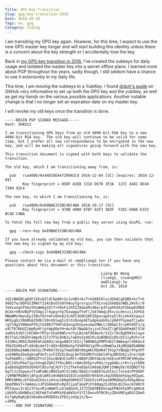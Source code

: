 ```yaml
---
Title: GPG Key Transition
Slug: gpg-key-transition-2018
Date: 2018-10-20
Tags: en, gpg
Category: Coding
---
```


I am transiting my GPG key again.  However, for this time, I expect to use the new GPG master key longer and will start building this identity unless there is a concern about the key strength or I accidentally lose the key. 

Back in [my GPG key transition in 2016][my-post-gpg-2016], I've created the subkeys for daily usage and isolated the master key into a secret offline place. I learned more about PGP throughout the years, sadly though, I still seldom have a chance to use it extensively in my daily life. 

This time, I am moving the subkeys to a YubiKey. I found [drduh's guide][yubikey-guide] on GitHub very informative to set up both the GPG key and the yubikey, as well as get my hands on the various possible applications. Another notable change is that I no longer set an expiration date on my master key.

I will revoke my old keys once the transition is done.

[my-post-gpg-2016]: {filename}../2016-12/1206_gpg_key_transition.md
[yubikey-guide]: https://github.com/drduh/YubiKey-Guide

```text
-----BEGIN PGP SIGNED MESSAGE-----
Hash: SHA512

I am transitioning GPG keys from an old 4096-bit RSA key to a new
4096-bit RSA key.  The old key will continue to be valid for some
time, but I prefer all new correspondance to be encrypted in the new
key, and will be making all signatures going forward with the new key.

This transition document is signed with both keys to validate the
transition.

The old key, which I am transitioning away from, is:

  pub   rsa4096/0x44D10E44730992C4 2016-12-04 [SC] [expires: 2018-12-04]
        Key fingerprint = 85DF A3EB 72CD DE7D 3F2A  127C 44D1 0E44 7309 92C4

The new key, to which I am transitioning to, is:

  pub   rsa4096/0x69BAE333BC4DC4BA 2018-10-17 [SC]
        Key fingerprint = 978B 49B8 EFB7 02F3 3B3F  F2E5 69BA E333 BC4D C4BA

To fetch the full new key from a public key server using GnuPG, run:

  gpg --recv-key 0x69BAE333BC4DC4BA

If you have already validated my old key, you can then validate that
the new key is signed by my old key:

  gpg --check-sigs 0x69BAE333BC4DC4BA

Please contact me via e-mail at <me@liang2.tw> if you have any
questions about this document or this transition.

                                            Liang-Bo Wang
                                            (liang2, ccwang002)
                                            me@liang2.tw
                                            Oct 20, 2018
-----BEGIN PGP SIGNATURE-----

iQIzBAEBCgAdFiEExQ3ldlbp0O+Zc1vXBS+kcT+kX08FAlvLdGkACgkQBS+kcT+k
X092fw/8DFGIIMHtf3JAt8nGth8Y94oyTgrorqzu7TXCxvUiGk6Qd/WBLiMvh//9
7mVounqtPSGuYHiWm6gtDlT+YRoFoJH3IZ9aboMzd8e/p4TspKhXAsF5bhp6U9ED
HCds+VRoVBGPtO3Ogizl5wpynYp7OzwqgwTteFlJ167mmqL05n/xLHnsvii3UFO4
MWwWMxVmwvEpJINsYOJ+mFxOXeD23ckKt3GQh2NF2Dpa+apEvq5l9vjmk4Vnqau2
WKXygbz1Rm0b629dblV8vU9iwgIsSlXz8oopkETadpkaGk9s/p8AYPupmqfCiwHx
/gYlAgIV0DmePfOjYGZ0RJTVHFnG5ong3kUyoeuAwCMWLC/QQ6pCIL+pRnXOT1/q
oXCTK7HUUZjWpRyHf/ptHpQOeYH+AuYAYJNwQA3xjzv57kkGT/gR3Q4APmA6l5lN
swHVL63QYjcKCNm+fR7pr2ka50WSrerFyLWinAT9G9w+h/31Zcl0cBqEM45nlaye
B5fYaU/G6ehFxWgVEjS7z7FSLQVNJu7aAXVZy9QlKcduNXBUZsDkcDI1iyKVhvl4
41SNhLXMO2Jk69kHtuE803/aVgw8N3Y/E5zjlBNXWSpPMPFeKZl9W6eqnl50kQcd
fKbZGV8bxFl40iBi4mfIrdOXrBQ9Oohp7UVWTHG1qYMruVRmW3aJAjMEAQEKAB0W
IQS66Rw2AWA1VmCbiTP4R473V2p7VwUCW8t0bgAKCRD4R473V2p7V8DqD/9YpnFP
usbOW9p3GwUgbvqPdefLszFZZb5LNsgL9eTSKwMUTn5AGldFquDM3hbjiZ+e/nbD
TwFKbKRt//48R5UTYsYJVxcNVW3CXxMtl+8B5PJORfUbz0/HSEsnKTMlHP1M4ybw
gZCI45sP4wT1prU3ngkZGHJJY9ojNOCrzHA+DVEp+vROn/zyg6AbLcr0+/yjCHO0
pxDbGUgEOV93GFKXl85u7qCXUTrIt2fkeFeEQoh248oBJQHPjD9WyOV/O3QNdT7d
6g7lJcSSpwevtTsWFaWCxRM2IwHlXJiWU/9bA2Jrb8E07mJGlmil7xCe4rPFD69F
/y9MBfMG0KVjAFgs6vAR5zHnN865d18JCunQ4OhY0tDnhi4q3O0OdehGqyX92pwL
hMKtHRHLuhYoDud2kdxizmtov1bHghO0kKSTlDGhZvs9Fpod4MKQHaZx4VbpA8np
OpmPBkX7+34AmnLnJP2GOA4UhsRpX1iyqTaGePjhtA0gqz5285bL02JGx/m7HDtX
MYI4yoc3rdZz37axnRinWmW7Lu5JmQGeVLJZ7Z2b83BEHVnapXPW2kFp8PcqbNnA
Lbb9XLkbHNOaiC4EFm07uFmMVkV6aKW3xV1YIlDeovRfNC0cyZDnUNFqaDGtZAeO
UifqHyDqNjBJX0a8miUMZDOXsZFD2jzm3pjS/Q==
=JRPp
-----END PGP SIGNATURE-----
```
